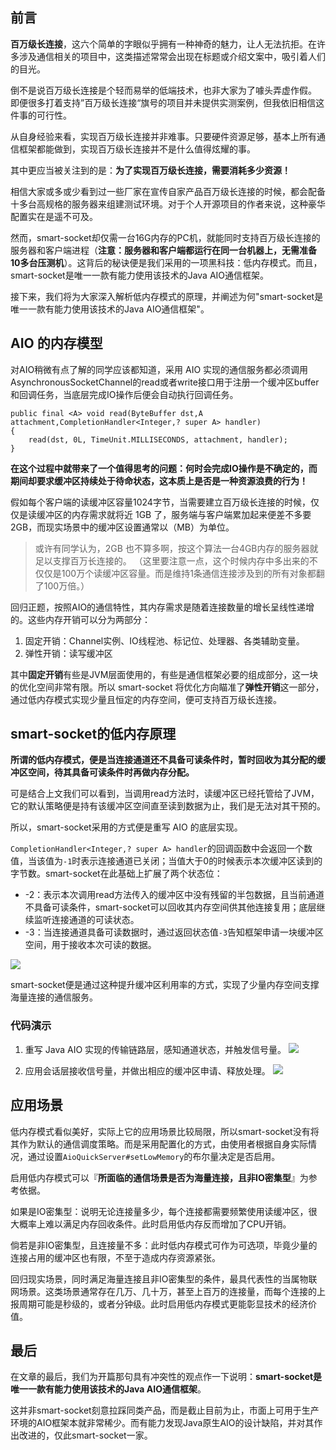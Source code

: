 ## 前言
**百万级长连接**，这六个简单的字眼似乎拥有一种神奇的魅力，让人无法抗拒。在许多涉及通信相关的项目中，这类描述常常会出现在标题或介绍文案中，吸引着人们的目光。

倒不是说百万级长连接是个轻而易举的低端技术，也非大家为了噱头弄虚作假。
即便很多打着支持”百万级长连接“旗号的项目并未提供实测案例，但我依旧相信这件事的可行性。

从自身经验来看，实现百万级长连接并非难事。只要硬件资源足够，基本上所有通信框架都能做到，实现百万级长连接并不是什么值得炫耀的事。

其中更应当被关注到的是：**为了实现百万级长连接，需要消耗多少资源！**


相信大家或多或少看到过一些厂家在宣传自家产品百万级长连接的时候，都会配备十多台高规格的服务器来组建测试环境。对于个人开源项目的作者来说，这种豪华配置实在是遥不可及。

然而，smart-socket却仅需一台16G内存的PC机，就能同时支持百万级长连接的服务器和客户端进程（**注意：服务器和客户端都运行在同一台机器上，无需准备10多台压测机**）。这背后的秘诀便是我们采用的一项黑科技：低内存模式。而且，smart-socket是唯一一款有能力使用该技术的Java AIO通信框架。

接下来，我们将为大家深入解析低内存模式的原理，并阐述为何"smart-socket是唯一一款有能力使用该技术的Java AIO通信框架"。

## AIO 的内存模型

对AIO稍微有点了解的同学应该都知道，采用 AIO 实现的通信服务都必须调用AsynchronousSocketChannel的read或者write接口用于注册一个缓冲区buffer和回调任务，当底层完成IO操作后便会自动执行回调任务。


```
public final <A> void read(ByteBuffer dst,A attachment,CompletionHandler<Integer,? super A> handler)
{
    read(dst, 0L, TimeUnit.MILLISECONDS, attachment, handler);
}
```
**在这个过程中就带来了一个值得思考的问题：何时会完成IO操作是不确定的，而期间却要求缓冲区持续处于待命状态，这本质上是否是一种资源浪费的行为！**

假如每个客户端的读缓冲区容量1024字节，当需要建立百万级长连接的时候，仅仅是读缓冲区的内存需求就将近 1GB 了，服务端与客户端累加起来便差不多要 2GB，而现实场景中的缓冲区设置通常以（MB）为单位。

> 或许有同学认为，2GB 也不算多啊，按这个算法一台4GB内存的服务器就足以支撑百万长连接的。
（这里要注意一点，这个时候内存中多出来的不仅仅是100万个读缓冲区容量。而是维持1条通信连接涉及到的所有对象都翻了100万倍。）

回归正题，按照AIO的通信特性，其内存需求是随着连接数量的增长呈线性递增的。这些内存开销可以分为两部分：
1. 固定开销：Channel实例、IO线程池、标记位、处理器、各类辅助变量。
2. 弹性开销：读写缓冲区

其中**固定开销**有些是JVM层面使用的，有些是通信框架必要的组成部分，这一块的优化空间非常有限。所以 smart-socket 将优化方向瞄准了**弹性开销**这一部分，通过低内存模式实现少量且恒定的内存空间，便可支持百万级长连接。

## smart-socket的低内存原理
**所谓的低内存模式，便是当连接通道还不具备可读条件时，暂时回收为其分配的缓冲区空间，待其具备可读条件时再做内存分配。**

可是结合上文我们可以看到，当调用read方法时，读缓冲区已经托管给了JVM，它的默认策略便是持有该缓冲区空间直至读到数据为止，我们是无法对其干预的。

所以，smart-socket采用的方式便是重写 AIO 的底层实现。

`CompletionHandler<Integer,? super A> handler`的回调函数中会返回一个数值，当该值为`-1`时表示连接通道已关闭；当值大于0的时候表示本次缓冲区读到的字节数。smart-socket在此基础上扩展了两个状态位：
- -2：表示本次调用read方法传入的缓冲区中没有残留的半包数据，且当前通道不具备可读条件，smart-socket可以回收其内存空间供其他连接复用；底层继续监听连接通道的可读状态。
- -3：当连接通道具备可读数据时，通过返回状态值`-3`告知框架申请一块缓冲区空间，用于接收本次可读的数据。

![](https://files.mdnice.com/user/39742/810a5082-2d9b-47d6-a6c3-ab75911c9329.svg)

smart-socket便是通过这种提升缓冲区利用率的方式，实现了少量内存空间支撑海量连接的通信服务。

### 代码演示
1. 重写 Java AIO 实现的传输链路层，感知通道状态，并触发信号量。
   ![](https://files.mdnice.com/user/39742/b2f65a5a-11b6-43b2-b302-d01f102e422a.png)

2. 应用会话层接收信号量，并做出相应的缓冲区申请、释放处理。
   ![](https://files.mdnice.com/user/39742/e4b03bbf-b363-4c34-a0d7-9d2c72e5246f.png)

## 应用场景
低内存模式看似美好，实际上它的应用场景比较局限，所以smart-socket没有将其作为默认的通信调度策略。而是采用配置化的方式，由使用者根据自身实际情况，通过设置`AioQuickServer#setLowMemory`的布尔量决定是否启用。

启用低内存模式可以『**所面临的通信场景是否为海量连接，且非IO密集型**』为参考依据。

如果是IO密集型：说明无论连接量多少，每个连接都需要频繁使用读缓冲区，很大概率上难以满足内存回收条件。此时启用低内存反而增加了CPU开销。

倘若是非IO密集型，且连接量不多：此时低内存模式可作为可选项，毕竟少量的连接占用的缓冲区也有限，不至于造成内存资源紧张。

回归现实场景，同时满足海量连接且非IO密集型的条件，最具代表性的当属物联网场景。这类场景通常存在几万、几十万，甚至上百万的连接量，而每个连接的上报周期可能是秒级的，或者分钟级。此时启用低内存模式更能彰显技术的经济价值。
## 最后
在文章的最后，我们为开篇那句具有冲突性的观点作一下说明：**smart-socket是唯一一款有能力使用该技术的Java AIO通信框架**。

这并非smart-socket刻意拉踩同类产品，而是截止目前为止，市面上可用于生产环境的AIO框架本就非常稀少。而有能力发现Java原生AIO的设计缺陷，并对其作出改进的，仅此smart-socket一家。
